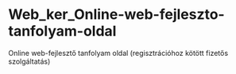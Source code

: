# Web_ker_Online-web-fejleszto-tanfolyam-oldal
Online web-fejlesztő tanfolyam oldal (regisztrációhoz kötött fizetős szolgáltatás)
